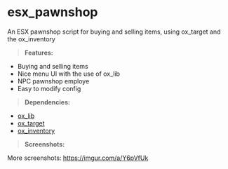 # esx_pawnshop
An ESX pawnshop script for buying and selling items, using ox_target and the ox_inventory

> **Features:**
* Buying and selling items
* Nice menu UI with the use of ox_lib
* NPC pawnshop employe
* Easy to modify config

> **Dependencies:**
* [ox_lib](https://github.com/overextended/ox_lib/releases/latest)
* [ox_target](https://github.com/overextended/ox_target/releases/latest)
* [ox_inventory](https://github.com/overextended/ox_inventory/releases/latest)

> **Screenshots:**

More screenshots: https://imgur.com/a/Y6pVfUk